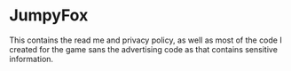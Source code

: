 # JumpyFox
This contains the read me and privacy policy, as well as most of the code I created for the game sans the advertising code as that contains sensitive information.

